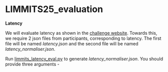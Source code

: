 # LIMMITS25_evaluation

**Latency**

We will evaluate latency as shown in the [challenge website](https://sites.google.com/view/limmits25/challenge/challenge-evaluation). Towards this, we require 2 json files from participants, corresponding to latency. The first file will be named _latency.json_ and the second file will be named _latency_normaliser.json_. 

Run [limmits_latency_eval.py](limmits_latency_eval.py) to generate _latency_normaliser.json_. You should provide three arguments - 
